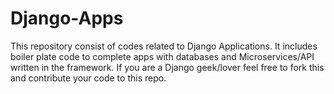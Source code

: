 # Django-Apps
This repository consist of codes related to Django Applications. It includes boiler plate code to complete apps with databases and Microservices/API written in the framework. If you are a Django geek/lover feel free to fork this and contribute your code to this repo.

